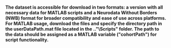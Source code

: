 #### The dataset is accessible for download in two formats: a version with all necessary data for MATLAB scripts and a Neurodata Without Borders (NWB) format for broader compatibility and ease of use across platforms. For MATLAB usage, download the files and specify the directory path in the userDataPath.mat file located in the .."\Scripts" folder. The path to the data should be assigned as a MATLAB variable ("cohortPath") for script functionality.
